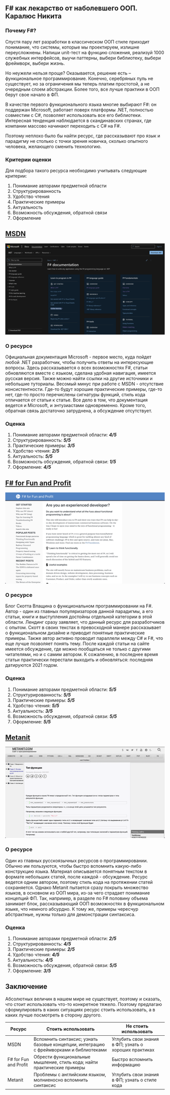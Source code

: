 ## F# как лекарство от наболевшего ООП. Каралюс Никита

### Почему F#?
Спустя пару лет разработки в классическом ООП стиле приходит понимание, что системы, которые мы проектируем, излишне переусложнены. Напиши unit-тест на функцию сложения, реализуй 1000 служебных интерфейсов, выучи паттерны, выбери библиотеку, выбери фреймворк, выбери жизнь.

Но неужели нельзя проще? Оказывается, решение есть – функциональное программирование. Конечно, серебряных пуль не существует, но за ограничения мы теперь платим простотой, а не очередным слоем абстракции. Более того, все лучше практики в ООП берут свое начало в ФП.

В качестве первого функционального языка многие выбирают F#: он поддержан Microsoft, работает поверх платформы .NET, полностью совместим с C#, позволяет использовать все его библиотеки. Интересная тенденция наблюдается в скандинавских странах, где компании массово начинают переходить с C# на F#.

Поэтому неплохо было бы найти ресурс, где рассказывают про язык и парадигму не столько с точки зрения новичка, сколько опытного человека, желающего сменить технологию. 

### Критерии оценки
Для подбора такого ресурса необходимо учитывать следующие критерии:
1)	Понимание авторами предметной области
2)	Структурированность
3)	Удобство чтения
4)	Практические примеры
5)  Актуальность
6)	Возможность обсуждения, обратной связи
7)	Оформление

<div class="page" />

## [MSDN](https://docs.microsoft.com/en-gb/dotnet/fsharp/)

![MSDN](img/MSDN.png)

### О ресурсе
Официальная документация Microsoft - первое место, куда пойдет любой .NET разработчик, чтобы получить ответы на интересующие вопросы. Здесь рассказывается о всех возможностях F#, статьи обновляются вместе с языком, сделана удобная навигация, имеется русская версия. Также можно найти ссылки на другие источники и небольшие туториалы. Весомый минус при работе с MSDN -  отсутствие консистентности. Где-то будут хорошие практические примеры, где-то нет, где-то просто перечислены сигнатуры функций, стиль кода отличается от статьи к статье. Все дело в том, что документация ведется и Microsoft, и энтузиастами одновременно. Кроме того, обратная связь достаточно затруднена, а обсуждение отсутствует.

### Оценка
1)	Понимание авторами предметной области: ***4/5***
2)	Структурированность: ***5/5***
3)	Практические примеры: ***3/5***
4)	Удобство чтения: ***2/5***
5)  Актуальность: ***5/5***
6)	Возможность обсуждения, обратной связи: ***1/5***
7)	Оформление: ***4/5***

<div class="page" />

## [F# for Fun and Profit](https://fsharpforfunandprofit.com)

![F# for Fun and Profit](img/FFP.png)

### О ресурсе
Блог Скотта Влащина о функциональном программировании на F#. Автор - один из главных популяризаторов данной парадигмы, а его статьи, книги и выступления достойны отдельной категории в этой области. Лендинг сразу заявляет, что данный ресурс для разработчиков с опытом. Скотт в своих текстах в превосходной манере рассказывает о функциональном дизайне и приводит понятные практические примеры. Также автор активно проводит параллели между C# и F#, что еще лучше позволяет понять тему. После каждой статьи на сайте имеется обсуждение, где можно пообщаться не только с другими читателями, но и с самим автором. К сожалению, в последнее время статьи практически перестали выходить и обновляться: последняя датируются 2021 годом.

### Оценка
1)	Понимание авторами предметной области: ***5/5***
2)	Структурированность: ***5/5***
3)	Практические примеры: ***5/5***
4)	Удобство чтения: ***5/5***
5)  Актуальность: ***3/5***
6)	Возможность обсуждения, обратной связи: ***5/5***
7)	Оформление: ***5/5***

<div class="page" />

## [Metanit](https://metanit.com/f/tutorial/)

![Metanit](img/Metanit.png)

### О ресурсе
Один из главных русскоязычных ресурсов о программировании. Обычно им пользуются, чтобы быстро вспомнить какую-либо конструкцию языка. Материал описывается понятным текстом в формате небольших статей, после каждой - обсуждение. Ресурс ведется одним автором, поэтому стиль кода на протяжении статей сохраняется. Однако Metanit пытается сразу покрыть множество языков, в основном из ООП мира, из-за чего страдает понимание концепций ФП. Так, например, в разделе по F# половину объема занимает блок, рассказывающий ООП возможностях в функциональном языке, что немного абсурдно. К тому же, примеры чересчур абстрактные, нужны только для демонстрации синтаксиса.

### Оценка
1)	Понимание авторами предметной области: ***2/5***
2)	Структурированность: ***4/5***
3)	Практические примеры: ***2/5***
4)	Удобство чтения: ***4/5***
5)  Актуальность: ***4/5***
6)	Возможность обсуждения, обратной связи: ***5/5***
7)	Оформление: ***3/5***

<div class="page" />

## Заключение
Абсолютных величин в нашем мире не существует, поэтому и сказать, что стоит использовать что-то конкретное тяжело. Поэтому предлагаю сформулировать в каких ситуациях ресурс стоить использовать, а в каких лучше посмотреть в сторону другого.

| Ресурс                | Стоить использовать                                          | Не стоить использовать                                 |
| --------------------- | ------------------------------------------------------------ | ------------------------------------------------------ |
| MSDN                  | Вспомнить синтаксис; узнать базовые концепции, интеграцию с фреймворками и библиотеками | Углубить свои знания в  ФП; узнать о хороших практиках |
| F# for Fun and Profit | Обрести функциональные мышление, стиль кода; найти практические примеры | Быстро вспомнить информацию                            |
| Metanit               | Проблемы с английским языком, молниеносно вспомнить синтаксис | Углубить свои знания в  ФП; узнать о стиле кода        |

